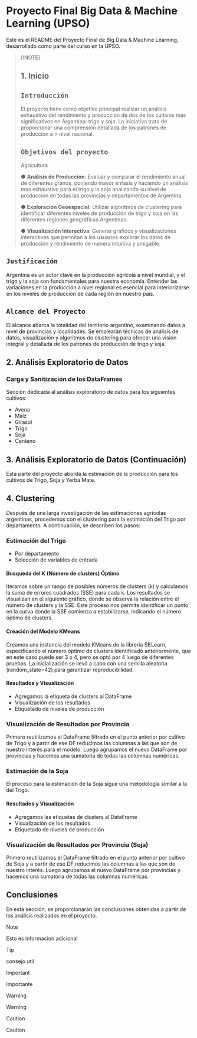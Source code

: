 # Proyecto Final Big Data & Machine Learning (UPSO)

Este es el README del Proyecto Final de Big Data & Machine Learning, desarrollado como parte del curso en la UPSO.

> [!NOTE].
>
> ## 1. Inicio
> ## `Introducción`
> El proyecto tiene como objetivo principal realizar un análisis exhaustivo del rendimiento y producción de dos de los cultivos más significativos en Argentina: trigo y soja. La iniciativa trata de proporcionar una comprensión detallada de los patrones de producción a > nivel nacional.
>
>## `Objetivos del proyecto`
>
>Agricultura
>
>● **Análisis de Producción**: Evaluar y comparar el rendimiento anual de diferentes granos, poniendo mayor énfasis y haciendo un análisis mas exhaustivo para el trigo y la soja analizando su nivel de producción en todas las provincias y departamentos de Argentina.
>
>● **Exploración Geoespacial**: Utilizar algoritmos de clustering para identificar diferentes niveles de producción de trigo y soja en las diferentes regiones geográficas Argentinas.
>
>● **Visualización Interactiva**: Generar gráficos y visualizaciones interactivas que permitan a los usuarios explorar los datos de producción y rendimiento de manera intuitiva y amigable.


## `Justificación`
Argentina es un actor clave en la producción agrícola a nivel mundial, y el trigo y la soja son fundamentales para nuestra economía. Entender las variaciones en la producción a nivel regional es esencial para interiorizarse en los niveles de producción de cada región en nuestro país.


## `Alcance del Proyecto`
El alcance abarca la totalidad del territorio argentino, examinando datos a nivel de provincias y localidades. Se emplearán técnicas de análisis de datos, visualización y algoritmos de clustering para ofrecer una visión integral y detallada de los patrones de producción de trigo y soja.

## 2. Análisis Exploratorio de Datos

### Carga y Sanitización de los DataFrames

Sección dedicada al análisis exploratorio de datos para los siguientes cultivos:
- Avena
- Maíz
- Girasol
- Trigo
- Soja
- Centeno

## 3. Análisis Exploratorio de Datos (Continuación)

Esta parte del proyecto aborda la estimación de la producción para los cultivos de Trigo, Soja y Yerba Mate.

## 4. Clustering

Después de una larga investigación de las estimaciones agrícolas argentinas, procedemos con el clustering para la estimación del Trigo por departamento. A continuación, se describen los pasos:

### Estimación del Trigo

- Por departamento
- Selección de variables de entrada

#### Busqueda del K (Número de clusters) Óptimo

Iteramos sobre un rango de posibles números de clusters (k) y calculamos la suma de errores cuadrados (SSE) para cada k. Los resultados se visualizan en el siguiente gráfico, donde se observa la relación entre el número de clusters y la SSE. Este proceso nos permite identificar un punto en la curva donde la SSE comienza a estabilizarse, indicando el número óptimo de clusters.

#### Creación del Modelo KMeans

Creamos una instancia del modelo KMeans de la librería SKLearn, especificando el número óptimo de clusters identificado anteriormente, que en este caso puede ser 3 o 4, pero se optó por 4 luego de diferentes pruebas. La inicialización se llevó a cabo con una semilla aleatoria (random_state=42) para garantizar reproducibilidad.

#### Resultados y Visualización

- Agregamos la etiqueta de clusters al DataFrame
- Visualización de los resultados
- Etiquetado de niveles de producción

### Visualización de Resultados por Provincia

Primero reutilizamos el DataFrame filtrado en el punto anterior por cultivo de Trigo y a partir de ese DF reducimos las columnas a las que son de nuestro interés para el modelo. Luego agrupamos el nuevo DataFrame por provincias y hacemos una sumatoria de todas las columnas numéricas.

### Estimación de la Soja

El proceso para la estimación de la Soja sigue una metodología similar a la del Trigo.

#### Resultados y Visualización

- Agregamos las etiquetas de clusters al DataFrame
- Visualización de los resultados
- Etiquetado de niveles de producción

### Visualización de Resultados por Provincia (Soja)

Primero reutilizamos el DataFrame filtrado en el punto anterior por cultivo de Soja y a partir de ese DF reducimos las columnas a las que son de nuestro interés. Luego agrupamos el nuevo DataFrame por provincias y hacemos una sumatoria de todas las columnas numéricas.

## Conclusiones

En esta sección, se proporcionarán las conclusiones obtenidas a partir de los análisis realizados en el proyecto.



> [!NOTE]
> Esto es informacion adicional

> [!TIP]
> consejo util

> [!IMPORTANT]
> Importante
 
> [!WARNING]
> Warning

> [!CAUTION]
> Caution
